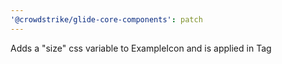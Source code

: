 ```yaml
---
'@crowdstrike/glide-core-components': patch
---
```


Adds a "size" css variable to ExampleIcon and is applied in Tag
